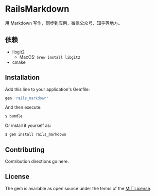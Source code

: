 # RailsMarkdown

用 Markdown 写作，同步到应用，微信公众号，知乎等地方。


## 依赖
* libgit2
  * MacOS: `brew install libgit2`
* cmake

## Installation
Add this line to your application's Gemfile:

```ruby
gem 'rails_markdown'
```

And then execute:
```bash
$ bundle
```

Or install it yourself as:
```bash
$ gem install rails_markdown
```

## Contributing
Contribution directions go here.

## License
The gem is available as open source under the terms of the [MIT License](https://opensource.org/licenses/MIT).
